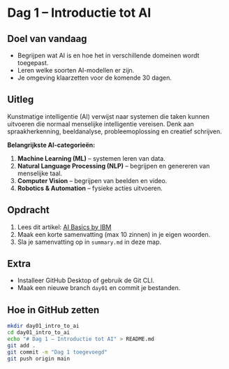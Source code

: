 # Dag 1 – Introductie tot AI

## Doel van vandaag
- Begrijpen wat AI is en hoe het in verschillende domeinen wordt toegepast.
- Leren welke soorten AI-modellen er zijn.
- Je omgeving klaarzetten voor de komende 30 dagen.

## Uitleg
Kunstmatige intelligentie (AI) verwijst naar systemen die taken kunnen uitvoeren die normaal menselijke intelligentie vereisen. Denk aan spraakherkenning, beeldanalyse, probleemoplossing en creatief schrijven.

**Belangrijkste AI-categorieën:**
1. **Machine Learning (ML)** – systemen leren van data.
2. **Natural Language Processing (NLP)** – begrijpen en genereren van menselijke taal.
3. **Computer Vision** – begrijpen van beelden en video.
4. **Robotics & Automation** – fysieke acties uitvoeren.

## Opdracht
1. Lees dit artikel: [AI Basics by IBM](https://www.ibm.com/cloud/learn/what-is-artificial-intelligence)
2. Maak een korte samenvatting (max 10 zinnen) in je eigen woorden.
3. Sla je samenvatting op in `summary.md` in deze map.

## Extra
- Installeer GitHub Desktop of gebruik de Git CLI.
- Maak een nieuwe branch `day01` en commit je bestanden.

## Hoe in GitHub zetten
```bash
mkdir day01_intro_to_ai
cd day01_intro_to_ai
echo "# Dag 1 – Introductie tot AI" > README.md
git add .
git commit -m "Dag 1 toegevoegd"
git push origin main
